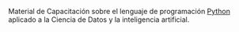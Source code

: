 Material de Capacitación sobre el lenguaje de programación [Python](https://www.python.org/) aplicado a la Ciencia de Datos y la inteligencia artificial.
